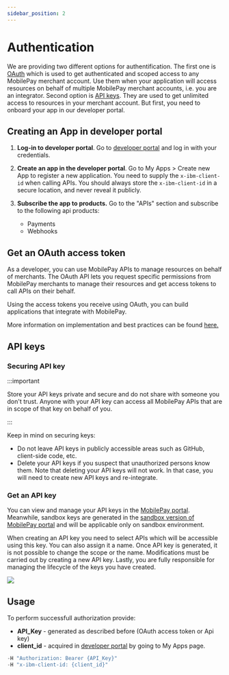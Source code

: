 ```yaml
---
sidebar_position: 2
---
```


# Authentication

We are providing two different options for authentification. The first one is [OAuth](#get-an-oauth-access-token) which is used to get authenticated and scoped access to any MobilePay merchant account. Use them when your application will access resources on behalf of multiple MobilePay merchant accounts, i.e. you are an integrator. Second option is [API keys](#api-keys). They are used to get unlimited access to resources in your merchant account. But first, you need to onboard your app in our developer portal.

## Creating an App in developer portal

1. **Log-in to developer portal**. Go to [developer portal](https://developer.mobilepay.dk/) and log in with your credentials.

2. **Create an app in the developer portal**. Go to My Apps > Create new App to register a new application. You need to supply the `x-ibm-client-id` when calling APIs. You should always store the `x-ibm-client-id` in a secure location, and never reveal it publicly.

3. **Subscribe the app to products.** Go to the "APIs" section and subscribe to the following api products:
    * Payments
    * Webhooks

## Get an OAuth access token

As a developer, you can use MobilePay APIs to manage resources on behalf of merchants. The OAuth API lets you request specific permissions from MobilePay merchants to manage their resources and get access tokens to call APIs on their behalf. 

Using the access tokens you receive using OAuth, you can build applications that integrate with MobilePay.

More information on implementation and best practices can be found [here.](https://developer.mobilepay.dk/developersupport/openid/)

## API keys

### Securing API key 


:::important

Store your API keys private and secure and do not share with someone you don't trust. Anyone with your API key can access all MobilePay APIs that are in scope of that key on behalf of you.

:::

 Keep in mind on securing keys: 
* Do not leave API keys in publicly accessible areas such as GitHub, client-side code, etc.
* Delete your API keys if you suspect that unauthorized persons know them. Note that deleting your API keys will not work. In that case, you will need to create new API keys and re-integrate.

### Get an API key
You can view and manage your API keys in the [MobilePay portal](https://beta-admin.mobilepay.dk/settings/apikeys). Meanwhile, sandbox keys are generated in the [sandbox version of MobilePay portal](https://sandprod-beta-admin.mobilepay.dk/settings/apikeys) and will be applicable only on sandbox environment.

When creating an API key you need to select APIs which will be accessible using this key. You can also assign it a name. Once API key is generated, it is not  possible to change the scope or the name. Modifications must be carried out by creating a new API key. Lastly, you are fully responsible for managing the lifecycle of the keys you have created.

![](/img/api-key.gif)

## Usage

To perform successfull authorization provide:
* **API_Key** - generated as described before (OAuth access token or Api key)
* **client_id** - acquired in [developer portal](https://developer.mobilepay.dk/application/) by going to My Apps page.

```jsx
-H "Authorization: Bearer {API_Key}"
-H "x-ibm-client-id: {client_id}"
```
